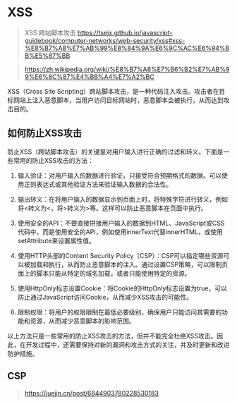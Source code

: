 # XSS
>
> XSS 跨站脚本攻击
> <https://tsejx.github.io/javascript-guidebook/computer-networks/web-security/xss#xss-%E8%B7%A8%E7%AB%99%E8%84%9A%E6%9C%AC%E6%94%BB%E5%87%BB>

>
> <https://zh.wikipedia.org/wiki/%E8%B7%A8%E7%B6%B2%E7%AB%99%E6%8C%87%E4%BB%A4%E7%A2%BC>

XSS（Cross Site Scripting）跨站脚本攻击，是一种代码注入攻击。攻击者在目标网站上注入恶意脚本，当用户访问目标网站时，恶意脚本会被执行，从而达到攻击目的。

## 如何防止XSS攻击

防止XSS（跨站脚本攻击）的关键是对用户输入进行正确的过滤和转义。下面是一些常用的防止XSS攻击的方法：

1. 输入验证：对用户输入的数据进行验证，只接受符合预期格式的数据。可以使用正则表达式或其他验证方法来验证输入数据的合法性。

2. 输出转义：在将用户输入的数据显示到页面上时，将特殊字符进行转义，例如将<转义为&lt;，将>转义为&gt;等。这样可以防止恶意脚本在页面中执行。

3. 使用安全的API：不要直接拼接用户输入的数据到HTML、JavaScript或CSS代码中，而是使用安全的API，例如使用innerText代替innerHTML，或使用setAttribute来设置属性值。

4. 使用HTTP头部的Content Security Policy（CSP）：CSP可以指定哪些资源可以被加载和执行，从而防止恶意脚本的注入。通过设置CSP策略，可以限制页面上的脚本只能从特定的域名加载，或者只能使用特定的资源。

5. 使用HttpOnly标志设置Cookie：将Cookie的HttpOnly标志设置为true，可以防止通过JavaScript访问Cookie，从而减少XSS攻击的可能性。

6. 限制权限：将用户的权限限制在最低必要级别，确保用户只能访问其需要的功能和资源，从而减少恶意脚本的影响范围。

以上方法只是一些常用的防止XSS攻击的方法，但并不能完全杜绝XSS攻击。因此，在开发过程中，还需要保持对新的漏洞和攻击方式的关注，并及时更新和改进防护措施。

## CSP
>
> <https://juejin.cn/post/6844903780228530183>
